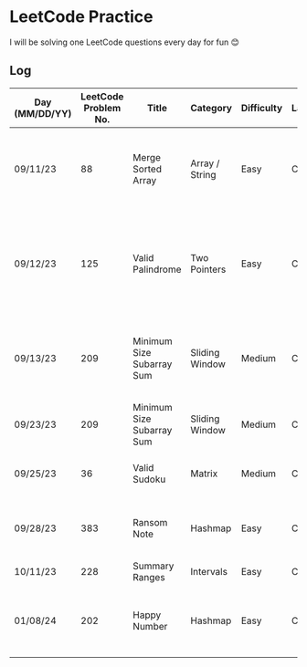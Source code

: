 # LeetCode Practice

I will be solving one LeetCode questions every day for fun 😊

## Log
| Day (MM/DD/YY) | LeetCode Problem No. | Title                     | Category       | Difficulty | Language | Time complexity                                                          | Space complexity | Notes                                                                    | Time spent (min) | My solution result  | File                     |
|----------------|----------------------|---------------------------|----------------|------------|----------|--------------------------------------------------------------------------|------------------|--------------------------------------------------------------------------|------------------|---------------------|--------------------------|
| 09/11/23       | 88                   | Merge Sorted Array        | Array / String | Easy       | C++      | O(m+n)                                                                   | O(m+n+max(m,n))  | Using two pointers. Careful with index out of bound                      | 60               | Accepted            | [q88.cpp](q88.cpp)       |
| 09/12/23       | 125                  | Valid Palindrome          | Two Pointers   | Easy       | C++      | O(n)                                                                     | O(n)             | Still two pointers. Need to know some language build-in string functions | 20               | Accepted            | [q125.cpp](q125.cpp)     |
| 09/13/23       | 209                  | Minimum Size Subarray Sum | Sliding Window | Medium     | C++      | O(n + (n-1) + (n-2) + ... + (n-n) ) which is (n^2 + n) / 2. Thus, O(n^2) | O(n)             | Seems LeetCode is not happy with my  =O(n^2) solution                    | 50               | Time Limit Exceeded | [q209.cpp](q209.cpp)     |
| 09/23/23       | 209                  | Minimum Size Subarray Sum | Sliding Window | Medium     | C++      | O(n)                                                                     | O(1)             | LeetCode solution                                                        | 30               | NA                  | [q209-2.cpp](q209-2.cpp) |
| 09/25/23       | 36                   | Valid Sudoku              | Matrix         | Medium     | C++      | O(n)                                                                     | O(n)             | Ideas from LeetCode solution                                             | 30               | Accepted            | [q36.cpp](q36.cpp)       |
| 09/28/23       | 383                  | Ransom Note               | Hashmap        | Easy       | C++      | O(m+n)                                                                   | O(1)             | Easy if you can think of using hashmap                                   | 20               | Accepted            | [q383.cpp](q383.cpp)     |
| 10/11/23       | 228                  | Summary Ranges            | Intervals      | Easy       | C++      | O(n)                                                                     | O(1)             |                                                                          | 30               | Accepted            | [q228.cpp](q228.cpp)     |
| 01/08/24       | 202                  | Happy Number              | Hashmap        | Easy       | C++      | O(logn)                                                                  | O(n)             | Should come up with hashset to check for cycle                           | 60               | Wrong Answer        | [q228.cpp](q228.cpp)     |